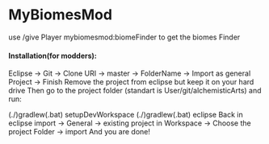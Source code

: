 # MyBiomesMod

use /give Player mybiomesmod:biomeFinder to get the biomes Finder


#### Installation(for modders):
Eclipse -> Git -> Clone URI -> master -> FolderName -> Import as general Project -> Finish
Remove the project from eclipse but keep it on your hard drive
Then go to the project folder (standart is User/git/alchemisticArts) and run:

  (./)gradlew(.bat) setupDevWorkspace
  (./)gradlew(.bat) eclipse
Back in eclipse import -> General -> existing project in Workspace -> Choose the project Folder -> import
And you are done!
